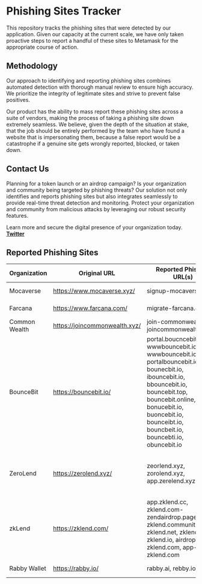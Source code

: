 # Phishing Sites Tracker

This repository tracks the phishing sites that were detected by our application. Given our capacity at the current scale, we have only taken proactive steps to report a handful of these sites to Metamask for the appropriate course of action.

## Methodology

Our approach to identifying and reporting phishing sites combines automated detection with thorough manual review to ensure high accuracy. We prioritize the integrity of legitimate sites and strive to prevent false positives.

Our product has the ability to mass report these phishing sites across a suite of vendors, making the process of taking a phishing site down extremely seamless. We believe, given the depth of the situation at stake, that the job should be entirely performed by the team who have found a website that is impersonating them, because a false report would be a catastrophe if a genuine site gets wrongly reported, blocked, or taken down.

## Contact Us

Planning for a token launch or an airdrop campaign? Is your organization and community being targeted by phishing threats? Our solution not only identifies and reports phishing sites but also integrates seamlessly to provide real-time threat detection and monitoring. Protect your organization and community from malicious attacks by leveraging our robust security features.

Learn more and secure the digital presence of your organization today. 
**[Twitter](https://x.com/seraksha)**

## Reported Phishing Sites

| Organization | Original URL                       | Reported Phishing URL(s)                          | #PhishingURL | Ecosystem        | Reference                          |
|-------------------|---------------------------|-------------------------------------------------|---------------------------------|------------------------|------------------------------------|
| Mocaverse      | https://www.mocaverse.xyz/       | signup-mocaverse.net | 1                               | Infrastructure          | [PR #67384](https://github.com/MetaMask/eth-phishing-detect/pull/67384)      |
| Farcana      | https://www.farcana.com/       | migrate-farcana.com | 1                               | Gaming          | [PR #67384](https://github.com/MetaMask/eth-phishing-detect/pull/67384)      |
| Common Wealth      | https://joincommonwealth.xyz/       | join-commonwealth.xyz, joincommonwealth.online | 2                               | Base          | [PR #61426](https://github.com/MetaMask/eth-phishing-detect/pull/61426)      |
| BounceBit      | https://bouncebit.io/       | portal.boucncebit.io, wwwbouncebit.io, wwwbouncebit.io, portalbouncebit.io, bounecbit.io, ibouncebit.io, bbouncebit.io, bouncebit.top, bouncebit.online, bonucebit.io, buoncebit.io, bounceibt.io, bouncbeit.io, bouncebti.io, obuncebit.io | 15                               | Bitcoin          | [PR #59088](https://github.com/MetaMask/eth-phishing-detect/pull/59088)      |
| ZeroLend      | https://zerolend.xyz/       | zeorlend.xyz, zorolend.xyz, app.zerelend.xyz | 3                               | Linea, Blast, zkSync, Manta, Ethereum Mainnet, X Layer          | [PR #57719](https://github.com/MetaMask/eth-phishing-detect/pull/57719)      |
| zkLend      | https://zklend.com/       | app.zklend.cc, zklend.com-zendairdrop.page, zklend.community, zklend.net, zklend.org, zklend.io, airdrop-zklend.com, app-zklend.com | 8                               | Starknet          | [PR #36726](https://github.com/MetaMask/eth-phishing-detect/pull/36726)      |
| Rabby Wallet      | https://rabby.io/       | rabby.ai, rebby.io | 2                               | Wallet          | [PR #29030](https://github.com/MetaMask/eth-phishing-detect/pull/29030/)      |

